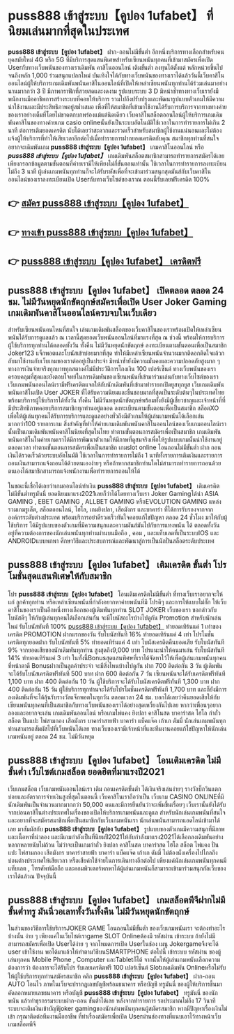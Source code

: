 # puss888 เข้าสู่ระบบ【คูปอง 1ufabet】  ที่นิยมเล่นมากที่สุดในประเทศ

**puss888 เข้าสู่ระบบ【คูปอง 1ufabet】** ฝาก-ถอนไม่มีขั้นต่ำ  อีกหนึ่งบริการทางเลือกสำหรับคนยุคสมัยใหม่ 4G หรือ 5G ที่มีบริการสุดแสนพิเศษสำหรับเซียนพนันทุกคนที่เข้ามาสมัครเพื่อเปิด Userกับทางเว็บพนันของทางเราเดิมพัน คาสิโนออนไลน์ เติมขั้นต่ำ ลงทุนได้ตั้งแต่ หลักหน่วยขึ้นไปจนถึงหลัก 1,000 ร่วมสนุกแปลกใหม่ บันเทิงใจได้กับทางเว็บพนันของทางเราได้แล้ววันนี้เว็บคาสิโนออนไลน์ผู้ให้บริการเกมเดิมพันพนันคาสิโนออนไลน์ที่เปิดให้เหล่าเซียนพนันทุกท่านได้ร่วมเล่นมาอย่างนานมากกว่า 3 ปี มีภาพกราฟิกที่สวยสดและงดงาม รูปแบบระบบ 3 D
มิหนำซ้ำทางทางเว็บเรายังมี พนักงานมืออาชีพการสร้างระบบที่คอยให้บริการ  รวมไปถึงปรับปรุงและพัฒนารูปแบบตัวเกมให้มีความน่าใช้งานและมีประสิทธิภาพอยู่สม่ำเสมอ เพื่อที่ให้สมาชิกที่เข้ามาใช้งานได้รับการบริการจากทางทางค่ายของเราอย่างเต็มที่โดยไม่ขาดตกบกพร่องแม้แต่นิดเดียว เว็บคาสิโนสล็อตออนไลน์ผู้ให้บริการเกมเดิมพันคาสิโนของทางค่ายเกม casio onlineนั้นยังเป็นระบบอัตโนมัติใช้เวลาในการทำรายการไม่เกิน 2 นาที ต่อการเติมยอดเครดิต นับได้เลยว่าสะดวกและรวดเร็วสำหรับสมาชิกผู้ใช้งานแน่นอนและไม่ต้องแจ้งผู้ให้บริการที่ทำให้เสียเวลาอีกต่อไปเมื่อทำรายการฝากยอดเครดิตกับคุณ
สมาชิกทุกท่านที่สนใจอยากจะเดิมพันเกม **puss888 เข้าสู่ระบบ【คูปอง 1ufabet】** เกมคาสิโนออนไลน์ หรือ ***puss888 เข้าสู่ระบบ【คูปอง 1ufabet】*** เกมเดิมพันสล็อตสมาชิกสามารถทำรายการสมัครได้เลยเพียงกรอกข้อมูลตามขั้นตอนที่ค่ายเรามีให้เพียงไม่กี่ขั้นตอนเท่านั้น ใช้เวลาในการทำรายการลงทะเบียนไม่ถึง 3 นาที ผู้เล่นเกมพนันทุกท่านก็จะได้รับรหัสเพื่อที่จะเข้ามาร่วมสนุกสุดมันส์กับเว็บคาสิโนออนไลน์ของเราลงทะเบียนเปิด Userกับทางเว็บไซต์ของเราณ ตอนนี้รับเลยฟรีเครดิต 100%

## 👉 [สมัคร puss888 เข้าสู่ระบบ【คูปอง 1ufabet】](https://archa888.com/)
## 👉 [ทางเข้า puss888 เข้าสู่ระบบ【คูปอง 1ufabet】](https://archa888.com/)
## 👉 [puss888 เข้าสู่ระบบ【คูปอง 1ufabet】 เครดิตฟรี](https://archa888.com/)

## puss888 เข้าสู่ระบบ【คูปอง 1ufabet】 เปิดตลอด ตลอด 24 ชม. ไม่มีวันหยุดนักขัตฤกษ์สมัครเพื่อเปิด User Joker Gaming เกมเดิมพันคาสิโนออนไลน์ครบจบในเว็บเดียว

สำหรับเซียนพนันคนไหนที่สนใจ เล่นเกมเดิมพันสล็อตของเว็บคาสิโนของเราพร้อมเปิดให้เหล่าเซียนพนันได้รับการดูแลแล้ว ณ เวลานี้สุดยอดเว็บพนันออนไลน์ที่มาแรงที่สุด ณ ช่วงนี้ พร้อมให้การบริการผู้ใช้บริการทุกท่านได้ตลอดทั้งวัน ทั้งคืน ไม่มีวันหยุดนักขัตฤกษ์ ลงทะเบียนตามขั้นตอนเพื่อเป็นสมาชิก Joker123 แจ็กพอตและโบนัสเข้าบ่อยมากที่สุด ทำให้มีเหล่าเซียนพนันจำนวนมากติดอกติดใจแล้วกลับมาใช้งานกับเว็บเกมของเราต่ออยู่เป็นประจำ มิหนำซ้ำยังมีความมั่นคงและความปลอดภัยสูงมาก ๆ ทางการเงินจ่ายจริงทุกบาททุกสตางค์ไม่มีประวัติการโกงเงิน 100 เปอร์เซ็นต์ ทางเว็บพนันของเราครอบคลุมที่สุดและยังตอบโจทย์ในการเดิมพันของเซียนพนันที่เข้ามาร่วมเล่นกับทางเว็บไซต์ของเรา
เว็บเกมพนันออนไลน์เรามีฟรีเครดิตแจกให้กับนักเดิมพันที่เข้ามาทำรายกเปิดยูสทุกยูส เว็บเกมเดิมพันพนันคาสิโนเปิด User JOKER ที่ได้รับความนิยมและชื่นชอบมากที่สุดเป็นระดับต้นๆในประเทศไทย พร้อมบริการผู้ใช้บริการได้ทั้งวัน ทั้งคืน ไม่มีวันหยุดนักขัตฤกษ์พร้อมทั้งยังมีผู้เชี่ยวชาญและเจ้าหน้าที่ที่มีประสิทธิภาพคอยบริการสมาชิกทุกท่านอยู่ตลอด ลงทะเบียนตามขั้นตอนเพื่อเป็นสมาชิก สล็อตXO เพื่อให้ผู้เล่นทุกคนได้รับการบริการและดูแลอย่างทั่วถึงมีตัวเกมให้ผู้เล่นเกมพนันได้เลือกเล่นมากกว่า100 รายการเกม
สิ่งสำคัญที่ทำให้ค่ายเกมเดิมพันพนันคาสิโนออนไลน์ของเว็บเกมออนไลน์เรานั้นเป็นเกมเดิมพันพนันคาสิโนนิยมที่สุดในไทย ทำตามขั้นตอนการสมัครเพื่อเป็นสมาชิก  เกมเดิมพันพนันคาสิโนในค่ายเกมเราได้มีการพัฒนาตัวเกมให้มีภาพที่ดูสมจริงเพื่อให้รูปแบบเกมนั้นน่าใช้งานอยู่ตลอดเวลา ทำตามขั้นตอนการสมัครเพื่อเป็นสมาชิก เกมslot online โอนถอนไม่มีขั้นต่ำ ฝาก ถอน เงินได้รวดเร็วด้วยระบบอัตโนมัติ ใช้เวลาในการทำรายการไม่ถึง 1 นาทีทั้งรายการเติมเงินและรายการถอนเงินสามารถแจ้งถอนได้ด้วยตนเองง่ายๆ หรือถ้าหากสมาชิกท่านใดไม่สามารถทำรายการถอนด้วยตนเองได้สมาชิกสามารถแจ้งพนักงานเพื่อทำรายการถอนให้ได้

ในขณะนี้เชื่อได้เลยว่าเกมออนไลน์ทำเงิน **puss888 เข้าสู่ระบบ【คูปอง 1ufabet】** เติมเครดิตไม่มีขั้นต่ำทรูมันนี่ ยอดนิยมมาแรง2021เลยก็ว่าได้โดยทางเว็บเรา Joker Gamingได้นำ  ASIA GAMING , EBET GAMING , ALLBET GAMING หรือEVOLUTION GAMING แหล่งรวมเกมรูเล็ต, สล็อตออนไลน์, ไฮโล, เกมยิงปลา, เสือมังกร และบาคาร่า ที่ได้การรับรองจากจากองค์กรระดับต่างประเทศ พร้อมบริการอย่าดีรวดเร็วทันใจคอยแก้ไขปัญหา ตลอด 24 ชั่วโมง มาให้กับผู้ใช้บริการ ได้มีรูปแบบของตัวเกมที่มีความสนุกและความมันส์มันไปกับการแทงพนัน ได้ ตลอดทั้งวัน อยู่ที่ความต้องการของนักเล่นพนันทุกท่านผ่านบนมือถือ , คอม , และแท็บเลตที่เป็นระบบIOS และ ANDROIDแบบพกพา ศึกษาวิธีและประสบการณ์และพัฒนาสู่การเป็นนักปั่นสล็อตระดับประเทศ

## puss888 เข้าสู่ระบบ【คูปอง 1ufabet】 เติมเครดิต ขั้นต่ำ โปรโมชั่นสุดแสนพิเศษให้กับสมาชิก

โปร **puss888 เข้าสู่ระบบ【คูปอง 1ufabet】** โอนเติมเครดิตไม่มีขั้นต่ำ ที่ทางเว็บเราอยากจะให้แก่  ลูกค้าทุกท่าน หรือเหล่าเซียนพนันที่กำลังอยากหาค่ายพนันที่มี โปรดีๆ และการให้แบบไม่กั๊ก ให้เว็บคาสิโนของเราเป็นอีกหนึ่งทางเลือกของผู้เดิมพันทุกท่าน SLOT JOKER เว็บของเรา ขอกล่าวกับโบนัสดีๆ ให้กับผู้เล่นทุกคนได้เลือกเล่นกัน จะมีโบนัสอะไรบ้างไปดูกัน
 Promotion สำหรับนักเล่นใหม่ รับโบนัสทันที 100% [puss888 เข้าสู่ระบบ【คูปอง 1ufabet】](https://archa888.com/) ทำยอดเทิร์นแค่ 1 เท่าของเครดิต
 PROMOTION ฝากแรกของวัน รับโบนัสทันที 16% ทำยอดเทิร์นแค่ 4 เท่า
โปรโมชั่นเครดิตทุกยอดฝาก รับโบนัสทันที 5% ทำยอดเทิร์นแค่ 4 เท่า
โบนัสเครดิตคืนยอดเสีย รับโบนัสทันที 9% จากยอดเสียของนักเดิมพันทุกท่าน สูงสุดถึง9,000 บาท
โปรแนะนำให้คนมาเล่น รับโบนัสทันที 14% ทำยอดเทิร์นแค่ 3 เท่า
ในทั้งนี้Bonusสุดแสนพิศษที่เราได้จัดหาไว้ให้เพื่อผู้เล่นเกมพนันทุกคนที่หน้าตาดี Bonusฝากเป็นลูกค้าประจำ จะมีสิ่งไหนบ้างไปดูกัน
ฝาก 700 ติดต่อกัน 3 วัน ผู้เดิมพันจะได้รับโบนัสเครดิตฟรีทันที 500 บาท
ฝาก 600 ติดต่อกัน 7 วัน เซียนพนันจะได้รับเครดิตฟรีทันที 1,100 บาท
ฝาก 400 ติดต่อกัน 10 วัน ผู้ใช้บริการจะได้รับโบนัสเครดิตฟรีทันที 1,300 บาท
ฝาก 400 ติดต่อกัน 15 วัน ผู้ใช้บริการทุกท่านจะได้รับโปรโมชั่นเครดิตฟรีทันที 1,700 บาท
และก็ยังมีการลงเดิมพันที่จะได้ลุ้นรับรางวัลแจ็กพอตในทุกวัน ตลอดเวลา 24 ชม. บอกได้เลยว่าคืนยอดเสียให้กับเซียนพนันทุกคนที่เป็นสมาชิกกับทางเว็บพนันของเราได้อย่างสุดเหวี่ยงกันไปเลย หากว่าเพื่อนๆอยากลองและอยากจะเล่น เกมเดิมพันออนไลน์ หรือเกมไพ่แคง  ยิงปลา คาสิโนสด บาคาร่าสด ไฮโล กำถั่ว สล็อต ปั่นแปะ ไพ่สามกอง เสือมังกร บาคาร่าสายฟ้า บาคาร่า แบ็คแจ๊ค เก้าเก ดัมมี่ นักเล่นเกมพนันทุกท่านสามารถสัมผัสไปที่เว็บพนันได้เลย ทางเว็บของเรามีเจ้าหน้าที่และทีมงานคอยแก้ไขปัญหาให้นักเล่นเกมพนันอยู่ ตลอด 24 ชม. ไม่มีวันหยุด

## puss888 เข้าสู่ระบบ【คูปอง 1ufabet】 โอนเติมเครดิต ไม่มีขั้นต่ำ  เว็บไซต์เกมสล็อต ยอดฮิตที่มาแรงปี2021

เว็บเกมสล็อต เว็บเกมพนันออนไลน์เรา เติม ถอนเครดิตขั้นต่ำ ได้เงินจริงเล่นง่ายๆ รางวัลบิ๊กวินแตกบ่อยและอัตราการจ่ายเงินสูงที่สุดในตอนนี้ เว็บคาสิโนเราถือว่าเป็น เว็บเกม CASINO ONLINEที่มีนักเดิมพันเป็นจำนวนมากมากกว่า 50,000 คนและมีการยืนยันว่าจะเพิ่มขึ้นเรื่อยๆ เว็บเรานั้นยังได้รับจากบ่อนคาสิโนต่างประเทศในเรื่องของเปิดให้บริการเกมพนันและดูแล สำหรับนักเล่นเกมพนันที่สนใจและอยากที่จะสมัครสมาชิกเพื่อเป็นสมาชิกกับเว็บเกมพนันเรา นักเล่นพนันสามารถแอดไลน์เข้ามาได้เลย
	มาสัมผัสกับ **puss888 เข้าสู่ระบบ【คูปอง 1ufabet】** รูปแบบของตัวเกมมีความสนุกที่มีภาพและเนื้อหาที่น่าลอง และมีเกมกำลังเป็นที่นิยมปี2021ให้กับกำลังมาแรง2021ได้เลือกลงเดิมพันอย่างหลากหลายนับไม่ถ้วน  ไม่ว่าจะเป็นเกมกำถั่ว  ยิงปลา คาสิโนสด บาคาร่าสด ไฮโล สล็อต ไพ่แคง ปั่นแปะ ไพ่สามกอง เสือมังกร บาคาร่าสายฟ้า บาคาร่า แบ็คแจ๊ค เก้าเก ดัมมี่ ไม่ต้องนั่งเครื่องไปไกลถึงบ่อนต่างประเทศให้เสียเวลา หรือเสียค่าใช้จ่ายในการเดินทางอีกต่อไป เพียงแค่นักเล่นเกมพนันทุกคนมีแท็บเลต , โทรศัพท์มือถือ และคอมพิวเตอร์พกพาได้ผู้เล่นเกมพนันก็สามารถเข้ามาร่วมสนุกกัลเว็บของเราได้แล้วณ ปัจจุบันนี้

## puss888 เข้าสู่ระบบ【คูปอง 1ufabet】 เกมสล็อตพีจีฝากไม่มีขั้นต่ำทรู มันนี่วอเลททั้งวันทั้งคืน ไม่มีวันหยุดนักขัตฤกษ์

ในส่วนของวิธีการใช้บริการJOKER GAME โอนถอนไม่มีขั้นต่ำ ของเว็บเกมพนันเรา จะต้องทำอะไรบ้างนั้น ง่าย ๆ เพียงแค่ในเว็บไซต์เราgame SLOT Onlineต้องมี รหัสผ่าน เข้าระบบ ถ้ายังไม่มีสามารถสมัครเพื่อเปิด Userได้ง่าย ๆ จากโหมดการเปิด Userในช่อง เมนู Jokergameจึงจะได้ user เข้าใช้งาน พอได้มาแล้วให้ทำตามวิธีบนSMARTPHONE ต่อไปนี้
เข้าระบบ รหัสผ่าน  ของผู้เล่นทุกคน Mobile Phone , Computer และTabletก็ได้
จากนั้นให้ผู้เล่นเกมพนันเลือกความต้องการว่า ต้องการจะได้รับโปร รับเลยเครดิตฟรี 100 เปอร์เซ็นต์ Slotเกมเดิมพัน Onlineหรือไม่รับ
ให้ผู้ใช้บริการทุกท่านสมัครสมาชิก คลิก **puss888 เข้าสู่ระบบ【คูปอง 1ufabet】** ฝาก-ถอน AUTO โอนไว ภาพในเว็บจะปรากฏเลขบัญชีพร้อมธนาคาร หรือบัญชี ทรูมันนี่ ของผู้ให้บริการขึ้นมา
คัดลอกหมายเลขธนาคาร หรือบัญชี **puss888 เข้าสู่ระบบ【คูปอง 1ufabet】** ทรูมันนี่ ของนักพนัน แล้วทำธุรกรรมระบบฝาก-ถอน ขั้นต่ำได้เลย
หลังจากทำรายการ รอประมาณไม่ถึง 17 วินาที ระบบจะเติมเงินเข้าบัญชีjoker gamingของนักเล่นพนันทุกคนผู้สมัครสมาชิก
หากมีปัญหาเรื่องเงินไม่เข้า กรุณาติดต่อทีมงานมืออาชีพ ที่ทำเรื่องสมัครเพื่อเปิด Userผ่านช่องทางที่แนบเอาไว้ทางหน้าเว็บเกมสล็อตพีจี



